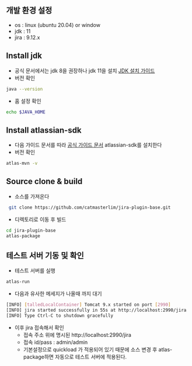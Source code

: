 
## 개발 환경 설정

- os : linux (ubuntu 20.04)  or window 
- jdk : 11
- jira : 9.12.x

## Install jdk 
- 공식 문서에서는 jdk 8을 권장하나 jdk 11을 설치 [ JDK 설치 가이드 ](https://confluence.atlassian.com/adminjiraserver/installing-java-938846828.html)
- 버전 확인
```bash
java --version
```
- 홈 설정 확인
```bash
echo $JAVA_HOME
```
## Install atlassian-sdk 
 - 다음 가이드 문서를 따라 [공식 가이드 문서](https://developer.atlassian.com/server/framework/atlassian-sdk/downloads/) atlassian-sdk를 설치한다 
 - 버전 확인
```bash
atlas-mvn -v 
```

## Source clone & build
 - 소스를 가져온다 
```bash
 git clone https://github.com/catmasterlim/jira-plugin-base.git
```
- 디렉토리로 이동 후 빌드
```bash
cd jira-plugin-base
atlas-package
```

## 테스트 서버 기동 및 확인
- 테스트 서버를 실행
```bash
atlas-run
```
- 다음과 유사한 메세지가 나올때 까지 대기
```bash
[INFO] [talledLocalContainer] Tomcat 9.x started on port [2990]
[INFO] jira started successfully in 55s at http://localhost:2990/jira
[INFO] Type Ctrl-C to shutdown gracefully
```
- 이후 jira 접속해서 확인
	- 접속 주소 위에 명시된 http://localhost:2990/jira
	- 접속 id/pass : admin/admin
	- 기본설정으로 quickload 가 적용되어 있기 때문에 소스 변경 후 atlas-package하면 자동으로 테스트 서버에 적용된다.
